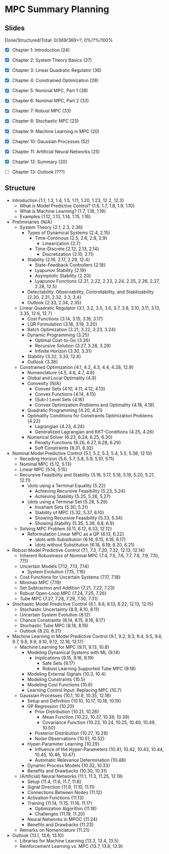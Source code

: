 # MPC Summary Planning

## Slides

Done/Structured/Total: 0/369/369+?; 0%/?%/100%

* [x] Chapter  1: Introduction (24)
* [x] Chapter  2: System Theory Basics (37)
* [x] Chapter  3: Linear Quadratic Regulator (36)
* [x] Chapter  4: Constrained Optimization (28)
* [x] Chapter  5: Nominal MPC, Part 1 (38)
* [x] Chapter  6: Nominal MPC, Part 2 (33)
* [x] Chapter  7: Robust MPC (33)
* [x] Chapter  8: Stochastic MPC (23)
* [x] Chapter  9: Machine Learning in MPC (20)
* [x] Chapter 10: Gaussian Processes (52)
* [x] Chapter 11: Artificial Neural Networks (25)
* [x] Chapter 12: Summary (20)
* [ ] Chapter 13: Outlook (???)



## Structure

* Introduction {1.1, 1.3, 1.4, 1.5, 1.11, 1.20, 1.23, 12.2, 12.3}
    - What is Model Predictive Control? {1.6, 1.7, 1.8, 1.9, 1.10}
    - What is Machine Learning? {1.7, 1.18, 1.19}
    - Examples {1.12, 1.13, 1.14, 1.15, 1.16}
* Preliminaries {N/A}
    - System Theory {2.1, 2.3, 2.36}
        + Types of Dynamical Systems {2.4, 2.15}
            * Time-Continous {2.5, 2.6, 2.8, 2.9}
                - Linearization {2.7}
            * Time-Discrete {2.12, 2.13, 2.14}
                - Discretization {2.10, 2.11}
        + Stability {2.16, 2.17, 2.29, 12.4}
            * State-Feedback Controllers {2.18}
            * Lyapunov Stability {2.19}
            * Asymptotic Stability {2.20}
            * Lyapunov Functions {2.21, 2.22, 2.23, 2.24, 2.25, 2.26, 2.27, 2.28, 12.5}
        + Detectability, Observability, Controllability, and Stabilizability {2.30, 2.31, 2.32, 3.3, 3.4}
        + Outlook {2.33, 2.34, 2.35}
    - Linear Quadratic Regulator {3.1, 3.2, 3.5, 3.6, 3.7, 3.8, 3.10, 3.11, 3.13, 3.35, 12.6, 12.7}
        + Cost Functions {3.14, 3.15, 3.16, 3.17}
        + LQR Formulation {3.18, 3.19, 3.20}
        + Batch Optimization {3.21, 3.22, 3.23, 3.24}
        + Dynamic Programming {3.25}
            * Optimal Cost-to-Go {3.26}
            * Recursive Solution {3.27, 3.28, 3.29}
            * Infinite Horizon {3.30, 3.31}
        + Stability {3.32, 3.33, 12.8}
        + Outlook {3.36}
    - Constrained Optimization {4.1, 4.2, 4.3, 4.4, 4.28, 12.9}
        + Nomenclature {4.5, 4.6, 4.7, 4.8}
        + Global and Local Optimality {4.9}
        + Convexity {N/A}
            * Convex Sets {4.10, 4.11, 4.12, 4.13}
            * Convex Functions {4.14, 4.15}
            * (Sub-) Level Sets {4.16}
            * Convex Optimization Problems and Optimality {4.18, 4.19}
        + Quadratic Programming {4.20, 4.21}
        + Optimality Conditions for Constraints Optimization Problems {4.22}
            * Lagrangian {4.23, 4.24}
            * Generalized Lagrangian and KKT-Conditions {4.25, 4.26}
        + Numerical Solver {6.23, 6.24, 6.25, 6.30}
            * Penalty Functions {6.26, 6.27, 6.28, 6.29}
            * Soft Constraints {6.31, 6.32}
* Nominal Model Predictive Control {5.1, 5.2, 5.3, 5.4, 5.5, 5.38, 12.10}
    - Receding Horizon {5.6, 5.7, 5.8, 5.9, 5.10, 5.11}
    - Nominal MPC {5.12, 5.13}
    - Linear MPC {5.14, 5.15}
    - Recursive Feasibility and Stability {5.16, 5.17, 5.18, 5.19, 5.20, 5.21, 12.11}
        + \dots using a Terminal Equality {5.22}
            * Achieving Recursive Feasibility {5.23, 5.24}
            * Achieving Stability {5.25, 5.26, 5.27}
        + \dots using a Terminal Set {5.28, 5.29}
            * Invariant Sets {5.30, 5.31}
            * Stability of MPC {5.32, 5.37, 6.10}
            * Showing Recursive Feasibility {5.33, 5.34}
            * Showing Stability {5.35, 5.36, 6.8, 6.9}
    - Solving MPC Problem {6.11, 6.12, 6.33, 12.12}
        + Reformulation Linear MPC as a QP {6.13, 6.22}
            * \dots with Substitution {6.14, 6.15, 6.16, 6.17}
            * \dots without Substitution {6.18, 6.19, 6.20, 6.21}
* Robust Model Predictive Control {7.1, 7.3, 7.20, 7.32, 12.13, 12.14}
    - Inherent Robustness of Nominal MPC {7.4, 7.5, 7.6, 7.7, 7.8, 7.9, 7.10, 7.11}
    - Uncertain Models {7.12, 7.13, 7.14}
        + System Evolution {7.15, 7.16}
    - Cost Functions for Uncertain Systems {7.17, 7.18}
    - Minimax MPC {7.19}
    - Set Subtraction and Addition {7.21, 7.22, 7.23}
    - Robust Open-Loop MPC {7.24, 7.25, 7.26}
    - Tube MPC {7.27, 7.28, 7.29, 7.30, 7.31}
* Stochastic Model Predictive Control {8.1, 8.8, 8.13, 8.22, 12.13, 12.15}
    - Stochastic Uncertainty {8.9, 8.10, 8.11}
    - Uncertain System Evolution {8.12}
    - Chance Constraints {8.14, 8.15, 8.16, 8.17}
    - Stochastic Tube MPC {8.18, 8.19}
    - Outlook {8.20, 8.21}
* Machine Learning in Model Predictive Control {9.1, 9.2, 9.3, 9.4, 9.5, 9.6, 9.7, 9.8, 9.9, 9.10, 9.12, 12.16, 12.17}
    - Machine Learning for MPC {9.11, 9.13, 10.8}
        + Modeling Dynamical Systems with ML {9.14}
            * Implications {9.15, 9.16, 9.19}
                - Safe Sets {9.17}
                - Robust Learning Supported Tube MPC {9.18}
        + Modeling External Signals {10.3, 10.4}
        + Modeling Constraints {10.5}
        + Modeling Cost Functions {10.6}
        + Learning Control Input: Replacing MPC {10.7}
    - Gaussian Processes {10.1, 10.9, 10.35, 12.18}
        + Setup and Definition {10.10, 10.17, 10.18, 10.19}
        + GP Regression {10.20}
            * Prior Distribution {10.21, 10.26}
                - Mean Function {10.22, 10.37, 10.38, 10.39}
                - Covariance Function {10.23, 10.24, 10.25, 10.40, 10.49, 10.50}
            * Posterior Distribution {10.27, 10.28}
            * Noise Observations {10.51, 10.52}
        + Hyper-Parameter Learning {10.29}
            * Influence of the Hyper-Parameters {10.41, 10.42, 10.43, 10.44, 10.45, 10.46, 10.47}
            * Automatic Relevance Determination {10.48}
        + Dynamic Process Models {10.32, 10.33}
        + Benefits and Drawbacks {10.30, 10.31}
    - (Artificial) Neural Networks {11.1, 11.3, 11.25, 12.19}
        + Setup {11.4, 11.6, 11.7, 11.8}
        + Signal Direction {11.9, 11.10, 11.11}
        + Connections Between Nodes {11.12}
        + Activation Functions {11.13}
        + Training {11.14, 11.15, 11.16, 11.17}
            * Optimization Algorithm {11.18}
            * Challenges {11.19, 11.20}
        + Neural Networks in MPOC {11.24}
        + Benefits and Drawbacks {11.23}
    - Remarks on Nomenclature {11.21}
* Outlook {13.1, 13.6, 13.10}
    - Libraries for Machine Learning {13.3, 13.4, 13.5}
    - Reinforcement Learning vs. MPC {13.7, 13.8, 13.9}
